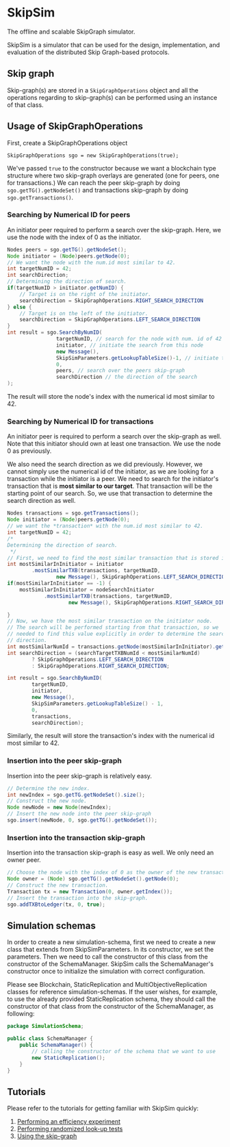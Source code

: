# SkipSim
The offline and scalable SkipGraph simulator. 

SkipSim is a simulator that can be used for the design, implementation, and evaluation of the distributed Skip Graph-based protocols.

## Skip graph
Skip-graph(s)
are stored in a `SkipGraphOperations` object and all the operations regarding to skip-graph(s)
can be performed using an instance of that class.

## Usage of SkipGraphOperations
First, create a SkipGraphOperations object
```
SkipGraphOperations sgo = new SkipGraphOperations(true);
```
We've passed `true` to the constructor because we want a blockchain type structure 
where two skip-graph overlays are generated (one for peers, one for transactions.)
We can reach the peer skip-graph by doing `sgo.getTG().getNodeSet()` and transactions
skip-graph by doing `sgo.getTransactions()`.
### Searching by Numerical ID for peers
An initiator peer required to perform a search over the skip-graph. Here, we use the node
with the index of 0 as the initiator.
```java
Nodes peers = sgo.getTG().getNodeSet();
Node initiator = (Node)peers.getNode(0);
// We want the node with the num.id most similar to 42.
int targetNumID = 42;
int searchDirection;
// Determining the direction of search.
if(targetNumID > initiator.getNumID) {
    // Target is on the right of the initiator.
    searchDirection = SkipGraphOperations.RIGHT_SEARCH_DIRECTION
} else {
    // Target is on the left of the initiator.
    searchDirection = SkipGraphOperations.LEFT_SEARCH_DIRECTION
}
int result = sgo.SearchByNumID(
                targetNumID, // search for the node with num. id of 42
                initiator, // initiate the search from this node
                new Message(),
                SkipSimParameters.getLookupTableSize()-1, // initiate the search from the uppermost level
                0,
                peers, // search over the peers skip-graph
                searchDirection // the direction of the search
);
```
The result will store the node's index with the numerical id most similar to 42.
### Searching by Numerical ID for transactions
An initiator peer is required to perform a search over the skip-graph as well. Note that this initiator should own
at least one transaction. We use the node 0 as previously.  

We also need the search direction as we did previously. However, we cannot simply use the numerical id of the initiator, as we are looking for a transaction while the initiator 
is a peer. We need to search for the initiator's transaction that is **most similar to our target**. That transaction 
will be the starting point of our search. So, we use that transaction to determine the search direction as well.
```java
Nodes transactions = sgo.getTransactions();
Node initiator = (Node)peers.getNode(0);
// we want the *transaction* with the num.id most similar to 42.
int targetNumID = 42;
/*
Determining the direction of search.
 */
// First, we need to find the most similar transaction that is stored in the initiator.
int mostSimilarInInitiator = initiator
        .mostSimilarTXB(transactions, targetNumID,
                new Message(), SkipGraphOperations.LEFT_SEARCH_DIRECTION, 0);
if(mostSimilarInInitiator == -1) {
    mostSimilarInInitiator = nodeSearchInitiator
            .mostSimilarTXB(transactions, targetNumID,
                    new Message(), SkipGraphOperations.RIGHT_SEARCH_DIRECTION, 0);

}
// Now, we have the most similar transaction on the initiator node.
// The search will be performed starting from that transaction, so we
// needed to find this value explicitly in order to determine the search 
// direction.
int mostSimilarNumId = transactions.getNode(mostSimilarInInitiator).getNumID();
int searchDirection = (searchTargetTXBNumId < mostSimilarNumId)
        ? SkipGraphOperations.LEFT_SEARCH_DIRECTION
        : SkipGraphOperations.RIGHT_SEARCH_DIRECTION;

int result = sgo.SearchByNumID(
        targetNumID,
        initiator,
        new Message(),
        SkipSimParameters.getLookupTableSize() - 1,
        0,
        transactions,
        searchDirection);
```
Similarly, the result will store the transaction's index with the numerical id most similar to 42.


### Insertion into the peer skip-graph
Insertion into the peer skip-graph is relatively easy.
```java
// Determine the new index.
int newIndex = sgo.getTG.getNodeSet().size();
// Construct the new node.
Node newNode = new Node(newIndex);
// Insert the new node into the peer skip-graph
sgo.insert(newNode, 0, sgo.getTG().getNodeSet());
```
### Insertion into the transaction skip-graph
Insertion into the transaction skip-graph is easy as well. We only need an owner peer.
```java
// Choose the node with the index of 0 as the owner of the new transaction.
Node owner = (Node) sgo.getTG().getNodeSet().getNode(0);
// Construct the new transaction.
Transaction tx = new Transaction(0, owner.getIndex());
// Insert the transaction into the skip-graph.
sgo.addTXBtoLedger(tx, 0, true);
```


## Simulation schemas
In order to create a new simulation-schema, first we need to create a new class 
that extends from SkipSimParameters. In its constructor, we set the parameters. 
Then we need to call the constructor of this class from the constructor of the SchemaManager. 
SkipSim calls the SchemaManager's constructor once to initialize the simulation with correct configuration.

Please see Blockchain, StaticReplication and MultiObjectiveReplication classes for
reference simulation-schemas. If the user wishes, for example, to use the already provided
StaticReplication schema, they should call the constructor of that class from the constructor
of the SchemaManager, as following:

```java
package SimulationSchema;

public class SchemaManager {
    public SchemaManager() {
        // calling the constructor of the schema that we want to use
        new StaticReplication(); 
    }
}
```


## Tutorials
Please refer to the tutorials for getting familiar with SkipSim quickly:
1. [Performing an efficiency experiment](https://github.com/yhassanzadeh13/SkipSim/Tutorial1.md)
2. [Performing randomized look-up tests](https://github.com/yhassanzadeh13/SkipSim/Tutorial2.md)
3. [Using the skip-graph](https://github.com/yhassanzadeh13/SkipSim/Tutorial3.md)